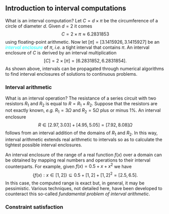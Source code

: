 ## Introduction to interval computations
What is an interval computation? Let $C=d\times\pi$ be the circumference of a circle of diameter $d$. Given $d=2$ it comes $$C = 2\times\pi\approx 6.2831853$$
using floating-point arithmetic. Now let $[\pi]=[3.1415926,3.1415927]$ be an <span style="color:cyan">_interval enclosure_</span> of $\pi$, _i.e._ a tight interval that contains $\pi$. An interval enclosure of $C$ is derived by an interval multiplication $$[C] = 2\times [\pi] = [6.2831852,6.2831854].$$ As shown above, intervals can be propagated through numerical algorithms to find interval enclosures of solutions to continuous problems.

### Interval arithmetic
What is an interval operation? The resistance of a series circuit with two resistors $R_1$ and $R_2$ is equal to $R = R_1+R_2$. Suppose that the resistors are not exactly known, _e.g._ $R_1=3\Omega$ and $R_2=5\Omega$ plus or minus $1\%$. An interval enclosure
$$R\in [2.97,3.03]+[4.95,5.05] = [7.92,8.08]\Omega$$
follows from an interval addition of the domains of $R_1$ and $R_2$. In this way, interval arithmetic extends real arithmetic to intervals so as to calculate the tightest possible interval enclosures.

An interval enclosure of the range of a real function $f(x)$ over a domain can be obtained by mapping real numbers and operations to their interval counterparts. For example, given $f(x) = 0.5+x+x^2$ we have $$\{f(x):x\in[1,2]\}\subseteq 0.5+[1,2]+[1,2]^2 = [2.5, 6.5].$$
In this case, the computed range is exact but, in general, it may be pessimistic. Various techniques, not detailed here, have been developed to counteract this so-called _fundamental problem of interval arithmetic_.

### Constraint satisfaction
